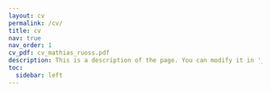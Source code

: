 ```yaml
---
layout: cv
permalink: /cv/
title: cv
nav: true
nav_order: 1
cv_pdf: cv_mathias_ruoss.pdf
description: This is a description of the page. You can modify it in '_pages/cv.md'. You can also change or remove the top pdf download button.
toc:
  sidebar: left
---
```


